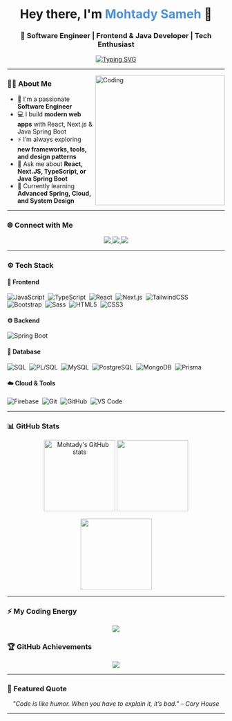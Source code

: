 <!-- Profile Header -->

<h1 align="center">
  Hey there, I'm <span style="color:#4A90E2;">Mohtady Sameh</span> 👋
</h1>

<h3 align="center">🚀 Software Engineer | Frontend & Java Developer | Tech Enthusiast</h3>

<p align="center">
  <a href="https://github.com/DenverCoder1/readme-typing-svg">
    <img src="https://readme-typing-svg.herokuapp.com?font=Fira+Code&size=22&pause=1000&color=00C8FF&center=true&vCenter=true&width=550&lines=Full-Stack+Web+Developer;Frontend+Specialist+(React+%2F+Next.js);Backend+with+Java+Spring+Boot;Always+Learning+New+Technologies+💡" alt="Typing SVG" />
  </a>
</p>

---

<img align="right" alt="Coding" width="300" src="https://c.tenor.com/_DOBjnGspYAAAAAM/code-coding.gif">

### 👨‍💻 About Me

- 🏢 I'm a passionate **Software Engineer**
- 💻 I build **modern web apps** with React, Next.js & Java Spring Boot  
- ⚡ I’m always exploring **new frameworks, tools, and design patterns**
- 💬 Ask me about **React, Next.JS, TypeScript, or Java Spring Boot**
- 🌱 Currently learning **Advanced Spring, Cloud, and System Design**

---

### 🌐 Connect with Me

<p align="center">
  <a href="https://www.linkedin.com/in/mohtady-sameh-3a9386244/" target="_blank">
    <img src="https://img.shields.io/badge/-Mohtady%20Sameh-0077B5?style=for-the-badge&logo=Linkedin&logoColor=white"/>
  </a>
  <a href="mailto:mohtadysameh154@gmail.com">
    <img src="https://img.shields.io/badge/-Email%20Me-D14836?style=for-the-badge&logo=gmail&logoColor=white"/>
  </a>
  <a href="https://github.com/MohtadySameh">
    <img src="https://img.shields.io/badge/-GitHub-100000?style=for-the-badge&logo=github&logoColor=white"/>
  </a>
</p>

---

### ⚙️ Tech Stack

#### 🎨 Frontend
![JavaScript](https://img.shields.io/badge/-JavaScript-000?style=for-the-badge&logo=javascript)&nbsp;
![TypeScript](https://img.shields.io/badge/-TypeScript-000?style=for-the-badge&logo=typescript)&nbsp;
![React](https://img.shields.io/badge/-React-000?style=for-the-badge&logo=react)&nbsp;
![Next.js](https://img.shields.io/badge/-Next.js-000?style=for-the-badge&logo=next.js)&nbsp;
![TailwindCSS](https://img.shields.io/badge/-TailwindCSS-000?style=for-the-badge&logo=tailwindcss)&nbsp;
![Bootstrap](https://img.shields.io/badge/-Bootstrap-000?style=for-the-badge&logo=bootstrap)&nbsp;
![Sass](https://img.shields.io/badge/-Sass-000?style=for-the-badge&logo=sass)&nbsp;
![HTML5](https://img.shields.io/badge/-HTML5-000?style=for-the-badge&logo=html5)&nbsp;
![CSS3](https://img.shields.io/badge/-CSS3-000?style=for-the-badge&logo=css3)&nbsp;

#### ⚙️ Backend
![Spring Boot](https://img.shields.io/badge/-Spring%20Boot-000?style=for-the-badge&logo=springboot)&nbsp;

#### 🧠 Database
![SQL](https://img.shields.io/badge/-SQL-000?style=for-the-badge&logo=database)&nbsp;
![PL/SQL](https://img.shields.io/badge/-PL%2FSQL-000?style=for-the-badge&logo=oracle)&nbsp;
![MySQL](https://img.shields.io/badge/-MySQL-000?style=for-the-badge&logo=mysql)&nbsp;
![PostgreSQL](https://img.shields.io/badge/-PostgreSQL-000?style=for-the-badge&logo=postgresql)&nbsp;
![MongoDB](https://img.shields.io/badge/-MongoDB-000?style=for-the-badge&logo=mongodb)&nbsp;
![Prisma](https://img.shields.io/badge/-Prisma-000?style=for-the-badge&logo=prisma)&nbsp;

#### ☁️ Cloud & Tools
![Firebase](https://img.shields.io/badge/-Firebase-000?style=for-the-badge&logo=firebase)&nbsp;
![Git](https://img.shields.io/badge/-Git-000?style=for-the-badge&logo=git)&nbsp;
![GitHub](https://img.shields.io/badge/-GitHub-000?style=for-the-badge&logo=github)&nbsp;
![VS Code](https://img.shields.io/badge/-VS%20Code-000?style=for-the-badge&logo=visual-studio-code)&nbsp;

---

### 📊 GitHub Stats

<p align="center">
  <img src="https://github-readme-stats.vercel.app/api?username=Mohtady154&show_icons=true&theme=radical" alt="Mohtady's GitHub stats" height="165"/>
  <img src="https://github-readme-streak-stats-gamma.vercel.app/?user=Mohtady154&theme=radical" height="165"/>
</p>

<p align="center">
  <img src="https://github-readme-stats.vercel.app/api/top-langs/?username=Mohtady154&layout=compact&theme=radical" height="165"/>
</p>

---

### ⚡ My Coding Energy

<p align="center">
  <img src="https://github-readme-activity-graph.vercel.app/graph?username=Mohtady154&bg_color=0d1117&color=00ffff&line=00ffff&point=ffffff&area=true&hide_border=true" />
</p>

### 🏆 GitHub Achievements

<p align="center">
  <img src="https://github-profile-trophy.vercel.app/?username=Mohtady154&theme=radical&no-frame=true&margin-w=10" />
</p>

---

### 🚀 Featured Quote

<p align="center">
  <em>"Code is like humor. When you have to explain it, it’s bad." – Cory House</em>
</p>

---
